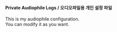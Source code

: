 #### Private Audiophile Logs / 오디오파일용 개인 설정 파일
This is my audiophile configuration.  
You can modify it as you want.
